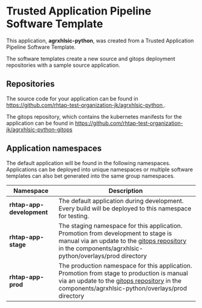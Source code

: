 # Trusted Application Pipeline Software Template

This application, **agrxhlsic-python**, was created from a Trusted Application Pipeline Software Template.

The software templates create a new source and gitops deployment repositories with a sample source application. 

## Repositories

The source code for your application can be found in [https://github.com/rhtap-test-organization-jk/agrxhlsic-python ](https://github.com/rhtap-test-organization-jk/agrxhlsic-python ).
 
The gitops repository, which contains the kubernetes manifests for the application can be found in 
[https://github.com/rhtap-test-organization-jk/agrxhlsic-python-gitops ](https://github.com/rhtap-test-organization-jk/agrxhlsic-python-gitops ) 

## Application namespaces 

The default application will be found in the following namespaces. Applications can be deployed into unique namespaces or multiple software templates can also bet generated into the same group namespaces.  

|  Namespace   |  Description   |  
| -------- | -------- |   
| **rhtap-app-development** | The default application during development. Every build will be deployed to this namespace for testing. | 
| **rhtap-app-stage** | The staging namespace for this application. Promotion from development to stage is manual via an update to the [gitops repository](https://github.com/rhtap-test-organization-jk/agrxhlsic-python-gitops ) in the components/agrxhlsic-python/overlays/prod directory |  
| **rhtap-app-prod** | The production namespace for this application. Promotion from stage to production is manual via an update to the [gitops repository](https://github.com/rhtap-test-organization-jk/agrxhlsic-python-gitops ) in the components/agrxhlsic-python/overlays/prod directory | 